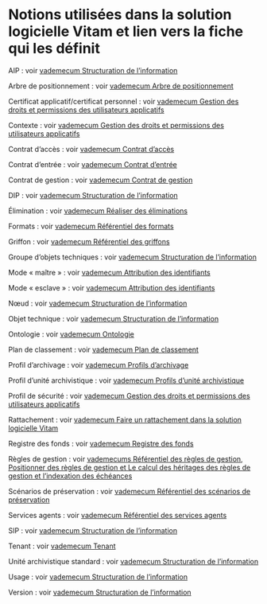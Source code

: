 Notions utilisées dans la solution logicielle Vitam et lien vers la fiche qui les définit
====


AIP : voir [vademecum Structuration de l’information](./Vademecum_)

Arbre de positionnement : voir [vademecum Arbre de positionnement](./Vademecum_arbre.md)

Certificat applicatif/certificat personnel : voir [vademecum Gestion des droits et permissions des utilisateurs applicatifs](./Vademecum)

Contexte : voir [vademecum Gestion des droits et permissions des utilisateurs applicatifs](./Vademecum)

Contrat d’accès : voir [vademecum Contrat d’accès](./Vademecum_contrat_acces.md)

Contrat d’entrée : voir [vademecum Contrat d’entrée](./Vademecum_contrat_entree.md)

Contrat de gestion : voir [vademecum Contrat de gestion](./Vademecum_contrat_gestion.md)

DIP : voir [vademecum Structuration de l’information](./Vademecum)

Élimination : voir [vademecum Réaliser des éliminations](./Vademecum_eliminations.md)

Formats : voir [vademecum Référentiel des formats](./Vademecum_referentiel_formats.md)

Griffon : voir [vademecum Référentiel des griffons](./Vademecum_referentiel_griffons.md)

Groupe d’objets techniques : voir [vademecum Structuration de l’information](./Vademecum)

Mode « maître » : voir [vademecum Attribution des identifiants](./Vademecum_)

Mode « esclave » : voir [vademecum Attribution des identifiants](./Vademecum)

Nœud : voir [vademecum Structuration de l’information](./Vademecum)

Objet technique : voir [vademecum Structuration de l’information](./Vademecum)

Ontologie : voir [vademecum Ontologie](./Vademecum_ontologie.md)

Plan de classement : voir [vademecum Plan de classement](./Vademecum_plan.md)

Profil d’archivage : voir [vademecum Profils d’archivage](./Vademecum_pa.md)

Profil d’unité archivistique : voir [vademecum Profils d’unité archivistique](./Vademecum_pua.md)

Profil de sécurité : voir [vademecum Gestion des droits et permissions des utilisateurs applicatifs](./Vademecum)

Rattachement : voir [vademecum Faire un rattachement dans la solution logicielle Vitam](./Vademecum)

Registre des fonds : voir [vademecum Registre des fonds](./Vademecum_registre_fonds.md)

Règles de gestion : voir [vademecums Référentiel des règles de gestion, Positionner des règles de gestion et Le calcul des héritages des règles de gestion et l’indexation des échéances](./Vademecum)

Scénarios de préservation : voir [vademecum Référentiel des scénarios de préservation](./Vademecum)

Services agents : voir [vademecum Référentiel des services agents](./Vademecum_referentiel_sa.md)

SIP : voir [vademecum Structuration de l’information](./Vademecum)

Tenant : voir [vademecum Tenant](./Vademecum_tenants.md)

Unité archivistique standard : voir [vademecum Structuration de l’information](./Vademecum)

Usage : voir [vademecum Structuration de l’information](./Vademecum)

Version : voir [vademecum Structuration de l’information](./Vademecum)